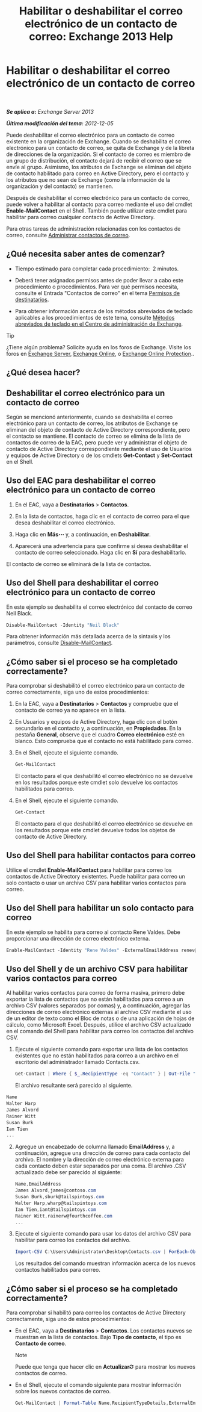 ﻿---
title: 'Habilitar o deshabilitar el correo electrónico de un contacto de correo: Exchange 2013 Help'
TOCTitle: Habilitar o deshabilitar el correo electrónico de un contacto de correo
ms:assetid: ca47441f-1aa4-4958-aba5-18d51e59837e
ms:mtpsurl: https://technet.microsoft.com/es-es/library/Bb124552(v=EXCHG.150)
ms:contentKeyID: 50556884
ms.date: 04/23/2018
mtps_version: v=EXCHG.150
ms.translationtype: HT
---

# Habilitar o deshabilitar el correo electrónico de un contacto de correo

 

_**Se aplica a:** Exchange Server 2013_

_**Última modificación del tema:** 2012-12-05_

Puede deshabilitar el correo electrónico para un contacto de correo existente en la organización de Exchange. Cuando se deshabilita el correo electrónico para un contacto de correo, se quita de Exchange y de la libreta de direcciones de la organización. Si el contacto de correo es miembro de un grupo de distribución, el contacto dejará de recibir el correo que se envíe al grupo. Asimismo, los atributos de Exchange se eliminan del objeto de contacto habilitado para correo en Active Directory, pero el contacto y los atributos que no sean de Exchange (como la información de la organización y del contacto) se mantienen.

Después de deshabilitar el correo electrónico para un contacto de correo, puede volver a habilitar al contacto para correo mediante el uso del cmdlet **Enable-MailContact** en el Shell. También puede utilizar este cmdlet para habilitar para correo cualquier contacto de Active Directory.

Para otras tareas de administración relacionadas con los contactos de correo, consulte [Administrar contactos de correo](manage-mail-contacts-exchange-2013-help.md).

## ¿Qué necesita saber antes de comenzar?

  - Tiempo estimado para completar cada procedimiento:  2 minutos.

  - Deberá tener asignados permisos antes de poder llevar a cabo este procedimiento o procedimientos. Para ver qué permisos necesita, consulte el Entrada "Contactos de correo" en el tema [Permisos de destinatarios](recipients-permissions-exchange-2013-help.md).

  - Para obtener información acerca de los métodos abreviados de teclado aplicables a los procedimientos de este tema, consulte [Métodos abreviados de teclado en el Centro de administración de Exchange](keyboard-shortcuts-in-the-exchange-admin-center-exchange-online-protection-help.md).


> [!TIP]
> ¿Tiene algún problema? Solicite ayuda en los foros de Exchange. Visite los foros en <A href="https://go.microsoft.com/fwlink/p/?linkid=60612">Exchange Server</A>, <A href="https://go.microsoft.com/fwlink/p/?linkid=267542">Exchange Online</A>, o <A href="https://go.microsoft.com/fwlink/p/?linkid=285351">Exchange Online Protection</A>..



## ¿Qué desea hacer?

## Deshabilitar el correo electrónico para un contacto de correo

Según se mencionó anteriormente, cuando se deshabilita el correo electrónico para un contacto de correo, los atributos de Exchange se eliminan del objeto de contacto de Active Directory correspondiente, pero el contacto se mantiene. El contacto de correo se elimina de la lista de contactos de correo de la EAC, pero puede ver y administrar el objeto de contacto de Active Directory correspondiente mediante el uso de Usuarios y equipos de Active Directory o de los cmdlets **Get-Contact** y **Set-Contact** en el Shell.

## Uso del EAC para deshabilitar el correo electrónico para un contacto de correo

1.  En el EAC, vaya a **Destinatarios** \> **Contactos**.

2.  En la lista de contactos, haga clic en el contacto de correo para el que desea deshabilitar el correo electrónico.

3.  Haga clic en **Más**![Icono Más opciones](images/JJ150550.5381819e-3b21-4873-8714-e9b956290b28(EXCHG.150).gif "Icono Más opciones") y, a continuación, en **Deshabilitar**.

4.  Aparecerá una advertencia para que confirme si desea deshabilitar el contacto de correo seleccionado. Haga clic en **Sí** para deshabilitarlo.

El contacto de correo se eliminará de la lista de contactos.

## Uso del Shell para deshabilitar el correo electrónico para un contacto de correo

En este ejemplo se deshabilita el correo electrónico del contacto de correo Neil Black.

```powershell
Disable-MailContact -Identity "Neil Black"
```

Para obtener información más detallada acerca de la sintaxis y los parámetros, consulte [Disable-MailContact](https://technet.microsoft.com/es-es/library/aa997465\(v=exchg.150\)).

## ¿Cómo saber si el proceso se ha completado correctamente?

Para comprobar si deshabilitó el correo electrónico para un contacto de correo correctamente, siga uno de estos procedimientos:

1.  En la EAC, vaya a **Destinatarios** \> **Contactos** y compruebe que el contacto de correo ya no aparece en la lista.

2.  En Usuarios y equipos de Active Directory, haga clic con el botón secundario en el contacto y, a continuación, en **Propiedades**. En la pestaña **General**, observe que el cuadro **Correo electrónico** esté en blanco. Esto comprueba que el contacto no está habilitado para correo.

3.  En el Shell, ejecute el siguiente comando.
    
    ```powershell
    Get-MailContact
    ```
    
    El contacto para el que deshabilitó el correo electrónico no se devuelve en los resultados porque este cmdlet solo devuelve los contactos habilitados para correo.

4.  En el Shell, ejecute el siguiente comando.
    
    ```powershell
    Get-Contact
    ```
    
    El contacto para el que deshabilitó el correo electrónico se devuelve en los resultados porque este cmdlet devuelve todos los objetos de contacto de Active Directory.

## Uso del Shell para habilitar contactos para correo

Utilice el cmdlet **Enable-MailContact** para habilitar para correo los contactos de Active Directory existentes. Puede habilitar para correo un solo contacto o usar un archivo CSV para habilitar varios contactos para correo.

## Uso del Shell para habilitar un solo contacto para correo

En este ejemplo se habilita para correo al contacto Rene Valdes. Debe proporcionar una dirección de correo electrónico externa.

```powershell
Enable-MailContact -Identity "Rene Valdes" -ExternalEmailAddress renev@tailspintoys.com
```

## Uso del Shell y de un archivo CSV para habilitar varios contactos para correo

Al habilitar varios contactos para correo de forma masiva, primero debe exportar la lista de contactos que no están habilitados para correo a un archivo CSV (valores separados por comas) y, a continuación, agregar las direcciones de correo electrónico externas al archivo CSV mediante el uso de un editor de texto como el Bloc de notas o de una aplicación de hojas de cálculo, como Microsoft Excel. Después, utilice el archivo CSV actualizado en el comando del Shell para habilitar para correo los contactos del archivo CSV.

1.  Ejecute el siguiente comando para exportar una lista de los contactos existentes que no están habilitados para correo a un archivo en el escritorio del administrador llamado Contacts.csv.
    
    ```powershell
    Get-Contact | Where { $_.RecipientType -eq "Contact" } | Out-File "C:\Users\Administrator\Desktop\Contacts.csv"
    ```
    
    El archivo resultante será parecido al siguiente.
    
```powershell
Name
Walter Harp
James Alvord
Rainer Witt
Susan Burk
Ian Tien
...
```

2.  Agregue un encabezado de columna llamado **EmailAddress** y, a continuación, agregue una dirección de correo para cada contacto del archivo. El nombre y la dirección de correo electrónico externa para cada contacto deben estar separados por una coma. El archivo .CSV actualizado debe ser parecido al siguiente:
    
    ```powershell
    Name,EmailAddress
    James Alvord,james@contoso.com
    Susan Burk,sburk@tailspintoys.com
    Walter Harp,wharp@tailspintoys.com
    Ian Tien,iant@tailspintoys.com
    Rainer Witt,rainerw@fourthcoffee.com
    ...
    ```

3.  Ejecute el siguiente comando para usar los datos del archivo CSV para habilitar para correo los contactos del archivo.
    
    ```powershell
    Import-CSV C:\Users\Administrator\Desktop\Contacts.csv | ForEach-Object {Enable-MailContact -Identity $_.Name -ExternalEmailAddress $_.EmailAddress}
    ```
    
    Los resultados del comando muestran información acerca de los nuevos contactos habilitados para correo.

## ¿Cómo saber si el proceso se ha completado correctamente?

Para comprobar si habilitó para correo los contactos de Active Directory correctamente, siga uno de estos procedimientos:

  - En el EAC, vaya a **Destinatarios** \> **Contactos**. Los contactos nuevos se muestran en la lista de contactos. Bajo **Tipo de contacto**, el tipo es **Contacto de correo**.
    

    > [!NOTE]
    > Puede que tenga que hacer clic en <STRONG>Actualizar</STRONG><IMG title="Icono Actualizar" alt="Icono Actualizar" src="images/Dd353189.85f271ca-32a4-426c-842a-d2172567099d(EXCHG.150).gif"> para mostrar los nuevos contactos de correo.



  - En el Shell, ejecute el comando siguiente para mostrar información sobre los nuevos contactos de correo.
    
    ```powershell
    Get-MailContact | Format-Table Name,RecipientTypeDetails,ExternalEmailAddress
    ```

